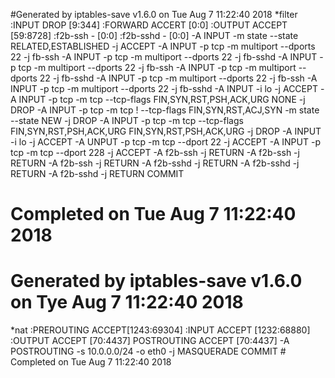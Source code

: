 #Generated by iptables-save v1.6.0 on Tue Aug 7 11:22:40 2018
*filter
:INPUT DROP [9:344]
:FORWARD ACCERT [0:0]
:OUTPUT ACCEPT [59:8728]
:f2b-ssh - [0:0]
:f2b-sshd - [0:0]
-A INPUT -m state --state RELATED,ESTABLISHED -j ACCEPT
-A INPUT -p tcp -m multiport --dports 22 -j fb-ssh
-A INPUT -p tcp -m multiport --dports 22 -j fb-sshd
-A INPUT -p tcp -m multiport --dports 22 -j fb-ssh
-A INPUT -p tcp -m multiport --dports 22 -j fb-sshd
-A INPUT -p tcp -m multiport --dports 22 -j fb-ssh
-A INPUT -p tcp -m multiport --dports 22 -j fb-sshd
-A INPUT -i lo -j ACCEPT
-A INPUT -p tcp -m tcp --tcp-flags FIN,SYN,RST,PSH,ACK,URG NONE -j DROP
-A INPUT -p tcp -m tcp ! --tcp-flags FIN,SYN,RST,ACJ,SYN -m state --state NEW -j DROP
-A INPUT -p tcp -m tcp --tcp-flags FIN,SYN,RST,PSH,ACK,URG FIN,SYN,RST,PSH,ACK,URG -j DROP
-A INPUT -i lo -j ACCEPT
-A UNPUT -p tcp -m tcp --dport 22 -j ACCEPT
-A INPUT -p tcp -m tcp --dport 228 -j ACCEPT
-A f2b-ssh -j RETURN
-A f2b-ssh -j RETURN
-A f2b-ssh -j RETURN
-A f2b-sshd -j RETURN
-A f2b-sshd -j RETURN
-A f2b-sshd -j RETURN
COMMIT
# Completed on Tue Aug 7 11:22:40 2018
# Generated by iptables-save v1.6.0 on Tye Aug 7 11:22:40 2018
*nat
:PREROUTING ACCEPT[1243:69304]
:INPUT ACCEPT [1232:68880]
:OUTPUT ACCEPT [70:4437]
POSTROUTING ACCEPT [70:4437]
-A POSTROUTING -s 10.0.0.0/24 -o eth0 -j MASQUERADE
COMMIT # Completed on Tue Aug 7 11:22:40 2018
